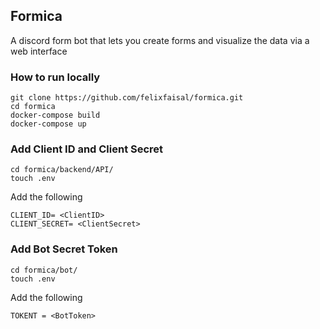 ## Formica
A discord form bot that lets you create forms and visualize the data via a web interface 


### How to run locally 
```
git clone https://github.com/felixfaisal/formica.git
cd formica
docker-compose build
docker-compose up 
```

### Add Client ID and Client Secret 
```
cd formica/backend/API/
touch .env
``` 
Add the following 
```
CLIENT_ID= <ClientID> 
CLIENT_SECRET= <ClientSecret> 
``` 

### Add Bot Secret Token 
```
cd formica/bot/
touch .env
```
Add the following 
```
TOKENT = <BotToken>
```

